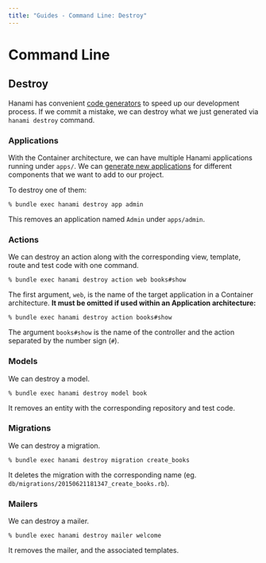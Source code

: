 ```yaml
---
title: "Guides - Command Line: Destroy"
---
```


# Command Line

## Destroy

Hanami has convenient [code generators](/guides/command-line/generators) to speed up our development process.
If we commit a mistake, we can destroy what we just generated via `hanami destroy` command.

### Applications

With the Container architecture, we can have multiple Hanami applications running under `apps/`.
We can [generate new applications](/guides/command-line/generators) for different components that we want to add to our project.

To destroy one of them:

```shell
% bundle exec hanami destroy app admin
```

This removes an application named `Admin` under `apps/admin`.

### Actions

We can destroy an action along with the corresponding view, template, route and test code with one command.

```shell
% bundle exec hanami destroy action web books#show
```

The first argument, `web`, is the name of the target application in a Container architecture.
**It must be omitted if used within an Application architecture:**

```shell
% bundle exec hanami destroy action books#show
```

The argument `books#show` is the name of the controller and the action separated by the number sign (`#`).

### Models

We can destroy a model.

```shell
% bundle exec hanami destroy model book
```

It removes an entity with the corresponding repository and test code.

### Migrations

We can destroy a migration.

```shell
% bundle exec hanami destroy migration create_books
```

It deletes the migration with the corresponding name (eg. `db/migrations/20150621181347_create_books.rb`).

### Mailers

We can destroy a mailer.

```shell
% bundle exec hanami destroy mailer welcome
```

It removes the mailer, and the associated templates.
